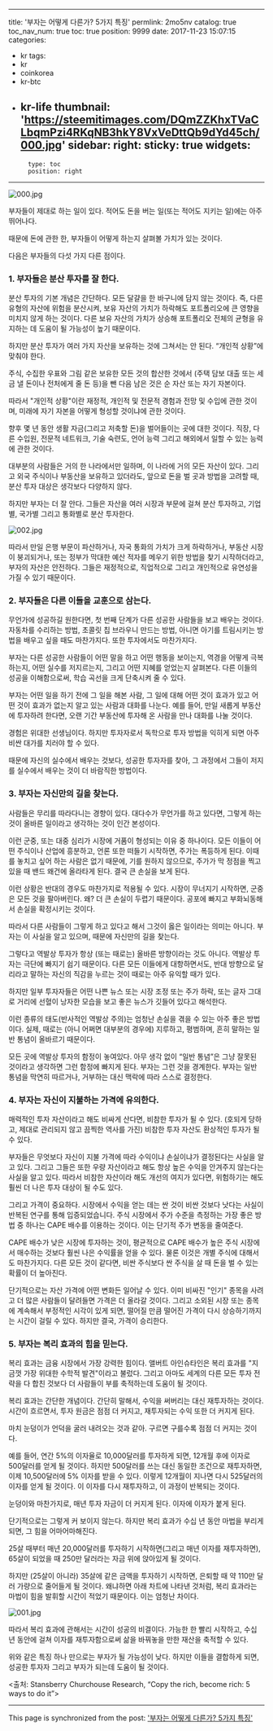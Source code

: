 
---
title: '부자는 어떻게 다른가? 5가지 특징'
permlink: 2mo5nv
catalog: true
toc_nav_num: true
toc: true
position: 9999
date: 2017-11-23 15:07:15
categories:
- kr
tags:
- kr
- coinkorea
- kr-btc
- kr-life
thumbnail: 'https://steemitimages.com/DQmZZKhxTVaCLbqmPzi4RKqNB3hkY8VxVeDttQb9dYd45ch/000.jpg'
sidebar:
    right:
        sticky: true
widgets:
    -
        type: toc
        position: right
---


![000.jpg](https://steemitimages.com/DQmZZKhxTVaCLbqmPzi4RKqNB3hkY8VxVeDttQb9dYd45ch/000.jpg)

부자들이 제대로 하는 일이 있다. 적어도 돈을 버는 일(또는 적어도 지키는 일)에는 아주 뛰어나다.
  
때문에 돈에 관한 한, 부자들이 어떻게 하는지 살펴볼 가치가 있는 것이다. 
  
다음은 부자들의 다섯 가지 다른 점이다. 
  
### 1. 부자들은 분산 투자를 잘 한다. 
  
분산 투자의 기본 개념은 간단하다. 모든 달걀을 한 바구니에 담지 않는 것이다. 즉, 다른 유형의 자산에 위험을 분산시켜, 보유 자산의 가치가 하락해도 포트폴리오에 큰 영향을 미치지 않게 하는 것이다. 다른 보유 자산의 가치가 상승해 포트폴리오 전체의 균형을 유지하는 데 도움이 될 가능성이 높기 때문이다.
  
하지만 분산 투자가 여러 가지 자산을 보유하는 것에 그쳐서는 안 된다. “개인적 상황”에 맞춰야 한다. 
  
주식, 수집한 우표와 그림 같은 보유한 모든 것의 합산한 것에서 (주택 담보 대출 또는 세금 낼 돈이나 전처에게 줄 돈 등)을 뺀 다음 남은 것은 순 자산 또는 자기 자본이다.
  
따라서 "개인적 상황"이란 재정적, 개인적 및 전문적 경험과 전망 및 수입에 관한 것이며, 미래에 자기 자본을 어떻게 형성할 것이냐에 관한 것이다.
  
향후 몇 년 동안 생활 자금(그리고 저축할 돈)을 벌어들이는 곳에 대한 것이다. 직장, 다른 수입원, 전문적 네트워크, 기술 숙련도, 언어 능력 그리고 해외에서 일할 수 있는 능력에 관한 것이다. 
  
대부분의 사람들은 거의 한 나라에서만 일하며, 이 나라에 거의 모든 자산이 있다. 그리고 외국 주식이나 부동산을 보유하고 있더라도, 앞으로 돈을 벌 곳과 방법을 고려할 때, 분산 투자 대상은 생각보다 다양하지 않다. 
  
하지만 부자는 더 잘 안다. 그들은 자산을 여러 시장과 부문에 걸쳐 분산 투자하고, 기업별, 국가별 그리고 통화별로 분산 투자한다. 
 
![002.jpg](https://steemitimages.com/DQmfDowL4jAoFo1YZUWvHDEod6da1zev2yr6EiG6Y3GkaGR/002.jpg)

따라서 만일 은행 부문이 파산하거나, 자국 통화의 가치가 크게 하락하거나, 부동산 시장이 붕괴되거나, 또는 정부가 막대한 예산 적자를 메우기 위한 방법을 찾기 시작하더라고, 부자의 자산은 안전하다. 그들은 재정적으로, 직업적으로 그리고 개인적으로 유연성을 가질 수 있기 때문이다. 
  
### 2. 부자들은 다른 이들을 교훈으로 삼는다.
  
무언가에 성공하길 원한다면, 첫 번째 단계가 다른 성공한 사람들을 보고 배우는 것이다. 자동차를 수리하는 방법, 초콜릿 칩 브라우니 만드는 방법, 아니면 아기를 트림시키는 방법을 배우고 싶을 때도 마찬가지다. 또한 투자에서도 마찬가지다.
  
부자는 다른 성공한 사람들이 어떤 말을 하고 어떤 행동을 보이는지, 역경을 어떻게 극복하는지, 어떤 실수를 저지르는지, 그리고 어떤 지혜를 얻었는지 살펴본다. 다른 이들의 성공을 이해함으로써, 학습 곡선을 크게 단축시켜 줄 수 있다.
  
부자는 어떤 일을 하기 전에 그 일을 해본 사람, 그 일에 대해 어떤 것이 효과가 있고 어떤 것이 효과가 없는지 알고 있는 사람과 대화를 나눈다. 예를 들어, 만일 새롭게 부동산에 투자하려 한다면, 오랜 기간 부동산에 투자해 온 사람을 만나 대화를 나눌 것이다.
  
경험은 위대한 선생님이다. 하지만 투자자로서 독학으로 투자 방법을 익히게 되면 아주 비싼 대가를 치러야 할 수 있다. 
  
때문에 자신의 실수에서 배우는 것보다, 성공한 투자자를 찾아, 그 과정에서 그들이 저지를 실수에서 배우는 것이 더 바람직한 방법이다. 
  
### 3. 부자는 자신만의 길을 찾는다.
  
사람들은 무리를 따라다니는 경향이 있다. 대다수가 무언가를 하고 있다면, 그렇게 하는 것이 올바른 일이라고 생각하는 것이 인간 본성이다.
  
이런 군중, 또는 대중 심리가 시장에 거품이 형성되는 이유 중 하나이다. 모든 이들이 어떤 주식이나 산업에 흥분하고, 언론 또한 떠들기 시작하면, 주가는 폭등하게 된다. 이때를 놓치고 싶어 하는 사람은 없기 때문에, 기를 원하지 않으므로, 주가가 막 정점을 찍고 있을 때 밴드 왜건에 올라타게 된다. 결국 큰 손실을 보게 된다.
  
이런 상황은 반대의 경우도 마찬가지로 적용될 수 있다. 시장이 무너지기 시작하면, 군중은 모든 것을 팔아버린다. 왜? 더 큰 손실이 두렵기 때문이다. 공포에 빠지고 부화뇌동해서 손실을 확정시키는 것이다. 
  
따라서 다른 사람들이 그렇게 하고 있다고 해서 그것이 옳은 일이라는 의미는 아니다. 부자는 이 사실을 알고 있으며, 때문에 자신만의 길을 찾는다. 
  
그렇다고 역발상 투자가 항상 (또는 때로는) 올바른 방향이라는 것도 아니다. 역발상 투자는 극단에 빠지기 쉽기 때문이다. 다른 모든 이들에게 대항하면서도, 반대 방향으로 달리라고 말하는 자신의 직감을 누르는 것이 때로는 아주 유익할 때가 있다.
  
하지만 일부 투자자들은 어떤 나쁜 뉴스 또는 시장 조정 또는 주가 하락, 또는 글자 그대로 거리에 선혈이 낭자한 모습을 보고 좋은 뉴스가 깃들어 있다고 해석한다. 
  
이런 종류의 태도(반사적인 역발상 주의)는 엄청난 손실을 겪을 수 있는 아주 좋은 방법이다. 실제, 때로는 (아니 어쩌면 대부분의 경우에) 지루하고, 평범하며, 흔히 말하는 일반 통념이 올바르기 때문이다.
  
모든 곳에 역발상 투자의 함정이 놓여있다. 아무 생각 없이 “일반 통념”은 그냥 잘못된 것이라고 생각하면 그런 함정에 빠지게 된다. 부자는 그런 것을 경계한다. 부자는 일반 통념을 막연히 따르거나, 거부하는 대신 맥락에 따라 스스로 결정한다. 
  
### 4. 부자는 자신이 지불하는 가격에 유의한다.
  
매력적인 투자 자산이라고 해도 비싸게 산다면, 비참한 투자가 될 수 있다. (호되게 당하고, 제대로 관리되지 않고 끔찍한 역사를 가진) 비참한 투자 자산도 환상적인 투자가 될 수 있다.
  
부자들은 무엇보다 자신이 지불 가격에 따라 수익이냐 손실이냐가 결정된다는 사실을 알고 있다. 그리고 그들은 또한 우량 자산이라고 해도 항상 높은 수익을 안겨주지 않는다는 사실을 알고 있다. 따라서 비참한 자산이라 해도 개선의 여지가 있다면, 위험하기는 해도 훨씬 더 나은 투자 대상이 될 수도 있다.
  
그리고 가격이 중요하다. 시장에서 수익을 얻는 데는 싼 것이 비싼 것보다 낫다는 사실이 반복된 연구를 통해 입증되었습니다. 주식 시장에서 주가 수준을 측정하는 가장 좋은 방법 중 하나는 CAPE 배수를 이용하는 것이다. 이는 단기적 주가 변동을 줄여준다.
  
CAPE 배수가 낮은 시장에 투자하는 것이, 평균적으로 CAPE 배수가 높은 주식 시장에서 매수하는 것보다 훨씬 나은 수익률을 얻을 수 있다. 물론 이것은 개별 주식에 대해서도 마찬가지다. 다른 모든 것이 같다면, 비싼 주식보다 싼 주식을 살 때 돈을 벌 수 있는 확률이 더 높아진다.
  
단기적으로는 자산 가격에 어떤 변화든 일어날 수 있다. 이미 비싸진 "인기" 종목을 사려고 더 많은 사람들이 달려들면 가격은 더 올라갈 것이다. 그리고 소외된 시장 또는 종목에 계속해서 부정적인 시각이 있게 되면, 떨어질 만큼 떨어진 가격이 다시 상승하기까지는 시간이 걸릴 수 있다. 하지만 결국, 가격이 승리한다.
  
### 5. 부자는 복리 효과의 힘을 믿는다.
  
복리 효과는 금융 시장에서 가장 강력한 힘이다. 앨버트 아인슈타인은 복리 효과를 "지금껏 가장 위대한 수학적 발견"이라고 불렀다. 그리고 아마도 세계의 다른 모든 투자 전략을 다 합친 것보다 더 사람들이 부를 축적하는데 도움이 될 것이다.
  
복리 효과는 간단한 개념이다. 간단히 말해서, 수익을 써버리는 대신 재투자하는 것이다. 시간이 흐르면서, 투자 원금은 점점 더 커지고, 재투자되는 수익 또한 더 커지게 된다.
  
마치 눈덩이가 언덕을 굴러 내려오는 것과 같아. 구르면 구를수록 점점 더 커지는 것이다.
  
예를 들어, 연간 5%의 이자율로 10,000달러를 투자하게 되면, 12개월 후에 이자로 500달러를 얻게 될 것이다. 하지만 500달러를 쓰는 대신 동일한 조건으로 재투자하면, 이제 10,500달러에 5% 이자를 받을 수 있다. 이렇게 12개월이 지나면 다시 525달러의 이자를 얻게 될 것이다. 이 이자를 다시 재투자하고, 이 과정이 반복되는 것이다.
  
눈덩이와 마찬가지로, 매년 투자 자금이 더 커지게 된다. 이자에 이자가 붙게 된다.
  
단기적으로는 그렇게 커 보이지 않는다. 하지만 복리 효과가 수십 년 동안 마법을 부리게 되면, 그 힘을 어마어마해진다. 
  
25살 때부터 매년 20,000달러를 투자하기 시작하면(그리고 매년 이자를 재투자하면), 65살이 되었을 때 250만 달러라는 자금 위에 앉아있게 될 것이다.
  
하지만 (25살이 아니라) 35살에 같은 금액을 투자하기 시작하면, 은퇴할 때 약 110만 달러 가량으로 줄어들게 될 것이다. 왜냐하면 아래 차트에 나타낸 것처럼, 복리 효과라는 마법이 힘을 발휘할 시간이 적었기 때문이다. 이는 엄청난 차이다.
 
![001.jpg](https://steemitimages.com/DQmPf11etxRafqihAWzaAevVP7PsqNxpQEE1sp9DEzbPxP5/001.jpg)

따라서 복리 효과에 관해서는 시간이 성공의 비결이다. 가능한 한 빨리 시작하고, 수십 년 동안에 걸쳐 이자를 재투자함으로써 삶을 바꿔놓을 만한 재산을 축적할 수 있다.
  
위와 같은 특징 하나 만으로는 부자가 될 가능성이 낮다. 하지만 이들을 결합하게 되면, 성공한 투자자 그리고 부자가 되는데 도움이 될 것이다.
  
<출처: Stansberry Churchouse Research, “Copy the rich, become rich: 5 ways to do it”>

- - -

This page is synchronized from the post: ['부자는 어떻게 다른가? 5가지 특징'](https://steemit.com/@pius.pius/2mo5nv)
